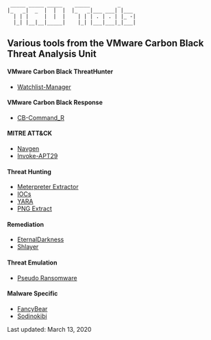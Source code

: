 	                                          
	 _____ _____ _____    _____         _     
	|_   _|  _  |  |  |  |_   _|___ ___| |___ 
	  | | |     |  |  |    | | | . | . | |_ -|
	  |_| |__|__|_____|    |_| |___|___|_|___|
	                                          

## Various tools from the VMware Carbon Black Threat Analysis Unit

#### VMware Carbon Black ThreatHunter
  - [Watchlist-Manager](https://github.com/carbonblack/tau-tools/tree/master/ThreatHunter-Watchlist-Manager)

#### VMware Carbon Black Response
  - [CB-Command_R](https://github.com/carbonblack/tau-tools/tree/master/threat_hunting/CB-Command_R)

#### MITRE ATT&CK
  - [Navgen](https://github.com/carbonblack/tau-tools/tree/master/navgen)
  - [Invoke-APT29](https://github.com/carbonblack/tau-tools/tree/master/threat_emulation/Invoke-APT29)

#### Threat Hunting
  - [Meterpreter Extractor](https://github.com/carbonblack/tau-tools/tree/master/threat_hunting/powershell_meterpreter_extractor)
  - [IOCs](https://github.com/carbonblack/tau-tools/tree/master/threat_hunting/IOCs)
  - [YARA](https://github.com/carbonblack/tau-tools/tree/master/threat_hunting/yara)
  - [PNG Extract](https://github.com/carbonblack/tau-tools/tree/master/threat_hunting/png_extract)

#### Remediation
  - [EternalDarkness](https://github.com/carbonblack/tau-tools/tree/master/remediation/EternalDarkness)
  - [Shlayer](https://github.com/carbonblack/tau-tools/tree/master/remediation/shlayer)

#### Threat Emulation
  - [Pseudo Ransomware](https://github.com/carbonblack/tau-tools/tree/master/threat_emulation/pseudo_ransomware)

#### Malware Specific
  - [FancyBear](https://github.com/carbonblack/tau-tools/tree/master/malware_specific/FancyBear)
  - [Sodinokibi](https://github.com/carbonblack/tau-tools/tree/master/malware_specific/Sodinokibi)

Last updated: March 13, 2020
